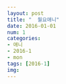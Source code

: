 ```yaml
---
layout: post
title: "  월요애니"
date: 2016-01-01
num: 1
categories:
- 애니
- 2016-1
- mon
tags: [2016-1]
img: 
---
```

